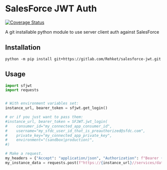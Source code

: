 # SalesForce JWT Auth
[![Coverage Status](https://coveralls.io/repos/gitlab/Rehket/salesforce-jwt/badge.svg)](https://coveralls.io/gitlab/Rehket/salesforce-jwt)

A git installable python module to use server client auth against SalesForce

## Installation
```shell script
python -m pip install git+https://gitlab.com/Rehket/salesforce-jwt.git
```

## Usage
```python
import sfjwt
import requests


# With environment variables set:
instance_url, bearer_token = sfjwt.get_login()

# or if you just want to pass them:
#instance_url, bearer_token = SFJWT.jwt_login(
#    consumer_id="my_connected_app_consumer_id",
#    username="my_sfdc_user_id_that_is_preauthorized@sfdc.com",
#    private_key="my_connected_app_private_key",
#    environment="(sandbox|production)",
#)

# Make a request.
my_headers = {"Accept": "application/json", "Authorization": f"Bearer {bearer_token}"}
my_instance_data = requests.post(f"https://{instance_url}//services/data/v46.0/", headers = my_headers)

```